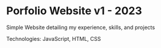 # Porfolio Website v1 - 2023

Simple Website detailing  my experience, skills, and projects

Technologies: JavaScript, HTML, CSS
